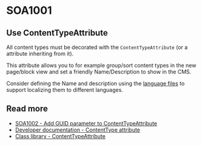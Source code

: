 # SOA1001

## Use ContentTypeAttribute

All content types must be decorated with the `ContentTypeAttribute`
(or a attribute inheriting from it).

This attribute allows you to for example group/sort content types in the
new page/block view and set a friendly Name/Description to show in the CMS.

Consider defining the Name and description using the
[language files](https://docs.developers.optimizely.com/content-cloud/v12.0.0-content-cloud/docs/localizing-the-user-interface)
to support localizing them to different languages.

## Read more
- [SOA1002 - Add GUID parameter to ContentTypeAttribute](https://github.com/Stekeblad/stekeblad.optimizely.analyzers/blob/master/doc/Analyzers/SOA1002.md)
- [Developer documentation - ContentType attribute](https://docs.developers.optimizely.com/content-cloud/v12.0.0-content-cloud/docs/attributes)
- [Class library - ContentTypeAttribute](https://world.optimizely.com/CsClassLibraries/cms/EPiServer.DataAnnotations.ContentTypeAttribute?version=12)